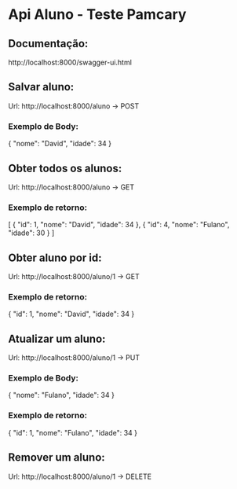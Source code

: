 # Api Aluno - Teste Pamcary

## Documentação:
http://localhost:8000/swagger-ui.html

## Salvar aluno:

Url: http://localhost:8000/aluno -> POST

### Exemplo de Body: 

{
  "nome": "David",
  "idade": 34
}

## Obter todos os alunos:

Url: http://localhost:8000/aluno -> GET

### Exemplo de retorno: 

[
    {
        "id": 1,
        "nome": "David",
        "idade": 34
    },
    {
        "id": 4,
        "nome": "Fulano",
        "idade": 30
    }
]

## Obter aluno por id:

Url: http://localhost:8000/aluno/1 -> GET

### Exemplo de retorno: 

{
    "id": 1,
    "nome": "David",
    "idade": 34
}

## Atualizar um aluno:

Url: http://localhost:8000/aluno/1 -> PUT

### Exemplo de Body: 

{
  "nome": "Fulano",
  "idade": 34
}

### Exemplo de retorno: 

{
    "id": 1,
    "nome": "Fulano",
    "idade": 34
}

## Remover um aluno:

Url: http://localhost:8000/aluno/1 -> DELETE






